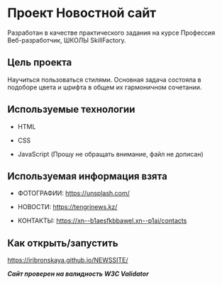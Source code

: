 # Проект Новостной сайт 

Разработан в качестве практического задания на курсе Профессия Веб-разработчик, ШКОЛЫ SkillFactory.

## Цель проекта
Научиться пользоваться стилями. Основная задача состояла в подоборе цвета и шрифта в общем их гармоничном сочетании.


## Используемые технологии

* HTML

* CSS

* JavaScript (Прошу не обращать внимание, файл не дописан)

## Используемая информация взята

* ФОТОГРАФИИ: https://unsplash.com/

* НОВОСТИ: https://tengrinews.kz/

* КОНТАКТЫ: https://xn--b1aesfkbbawel.xn--p1ai/contacts

## Как открыть/запустить

https://iribronskaya.github.io/NEWSSITE/

***Сайт проверен на валидность W3C Validator***
